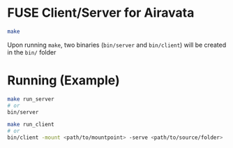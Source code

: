 # FUSE Client/Server for Airavata

```sh
make
```
Upon running `make`, two binaries (`bin/server` and `bin/client`) will be created in the `bin/` folder

# Running (Example)
```bash
make run_server
# or
bin/server
```
```bash
make run_client
# or
bin/client -mount <path/to/mountpoint> -serve <path/to/source/folder>
```